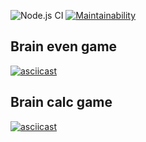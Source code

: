 ![Node.js CI](https://github.com/YuliyaYakutsik/frontend-project-lvl1/workflows/Node.js%20CI/badge.svg)
[![Maintainability](https://api.codeclimate.com/v1/badges/0edfbe0ecca263b72212/maintainability)](https://codeclimate.com/github/YuliyaYakutsik/frontend-project-lvl1/maintainability)

## Brain even game
[![asciicast](https://asciinema.org/a/MQkXryoweKNcEOAmPuTQXErVo.svg)](https://asciinema.org/a/MQkXryoweKNcEOAmPuTQXErVo)

## Brain calc game
[![asciicast](https://asciinema.org/a/QPubfQVy385VXpxWrdjPZnhTD.svg)](https://asciinema.org/a/QPubfQVy385VXpxWrdjPZnhTD)